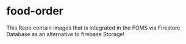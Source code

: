 # food-order
This Repo contain images that is integrated in the FOMS via Firestore Database as an alternative to firebase Storage! 
